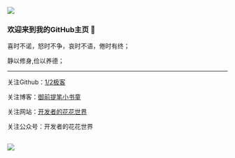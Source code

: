 ![](https://img-blog.csdnimg.cn/20210203163454492.jpeg)
### 欢迎来到我的GitHub主页  👋

喜时不诺，怒时不争，哀时不语，倦时有终；

静以修身,俭以养德；

----------------------

关注Github：[1/2极客](https://github.com/humingfeng)

关注博客：[御前提笔小书童](https://blog.csdn.net/qq_22260641)

关注网站：[开发者的花花世界](https://royalscholar.cn)

关注公众号：开发者的花花世界

![](https://img-blog.csdnimg.cn/20190106225239166.jpg)
---
